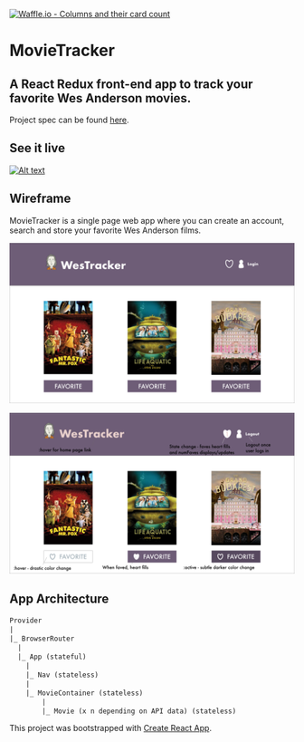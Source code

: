 [![Waffle.io - Columns and their card count](https://badge.waffle.io/colehart/movie-tracker-frontend.svg?columns=all)](https://waffle.io/colehart/movie-tracker-frontend)

# MovieTracker
## A React Redux front-end app to track your favorite Wes Anderson movies.

Project spec can be found [here](https://github.com/turingschool-examples/movie-tracker).

## See it live
[![Alt text](./src/assets/tracker_screenshot.gif "App Screenshot")](https://colehart.github.io/movie-tracker-frontend/)

## Wireframe
MovieTracker is a single page web app where you can create an account, search and store your favorite Wes Anderson films.

![Alt text](./src/assets/images/desktopWireframe1.png "App Wireframe")

![Alt text](./src/assets/images/desktopWireframe2.png "Active App Wireframe")

## App Architecture

```
Provider
|
|_ BrowserRouter
  |
  |_ App (stateful)
    |
    |_ Nav (stateless)
    |
    |_ MovieContainer (stateless)
        |
        |_ Movie (x n depending on API data) (stateless)
```

This project was bootstrapped with [Create React App](https://github.com/facebook/create-react-app).

